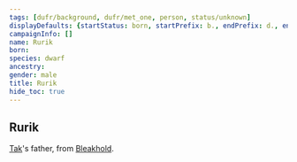 ```yaml
---
tags: [dufr/background, dufr/met_one, person, status/unknown]
displayDefaults: {startStatus: born, startPrefix: b., endPrefix: d., endStatus: died}
campaignInfo: []
name: Rurik
born:
species: dwarf
ancestry:
gender: male
title: Rurik
hide_toc: true
---
```

## Rurik

[Tak](<./tak.md>)'s father, from [Bleakhold](<../../cosmology/multiverse/echo-realms/shadowfell/bleakhold.md>).
